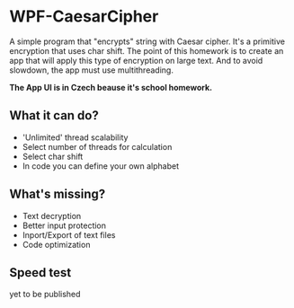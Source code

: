 # WPF-CaesarCipher

A simple program that "encrypts" string with Caesar cipher.
It's a primitive encryption that uses char shift.
The point of this homework is to create an app that will apply this type of encryption on large text. And to avoid slowdown, the app must use multithreading.  

**The App UI is in Czech beause it's school homework.**

## What it can do?
- 'Unlimited' thread scalability
- Select number of threads for calculation
- Select char shift
- In code you can define your own alphabet

## What's missing?
- Text decryption
- Better input protection
- Inport/Export of text files
- Code optimization

## Speed test
yet to be published
